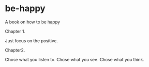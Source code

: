 be-happy
========

A book on how to be happy

Chapter 1.

Just focus on the positive.

Chapter2.

Chose what you listen to.
Chose what you see.
Chose what you think.